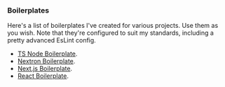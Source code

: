 ### Boilerplates
Here's a list of boilerplates I've created for various projects. Use them as you wish.
Note that they're configured to suit my standards, including a pretty advanced EsLint config.

- [TS Node Boilerplate](https://github.com/yoratoni/ts-node-boilerplate).
- [Nextron Boilerplate](https://github.com/yoratoni/nextron-boilerplate).
- [Next.js Boilerplate](https://github.com/yoratoni/next-js-boilerplate).
- [React Boilerplate](https://github.com/yoratoni/react-boilerplate).

